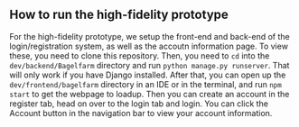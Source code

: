 ## How to run the high-fidelity prototype

For the high-fidelity prototype, we setup the front-end and back-end of the login/registration system, as well as the accoutn information page. To view these, you need to clone this repository. Then, you need to `cd` into the `dev/backend/Bagelfarm` directory and run `python manage.py runserver`. That will only work if you have Django installed. After that, you can open up the `dev/frontend/bagelfarm` directory in an IDE or in the terminal, and run `npm start` to get the webpage to loadup. Then you can create an account in the register tab, head on over to the login tab and login. You can click the Account button in the navigation bar to view your account information.
